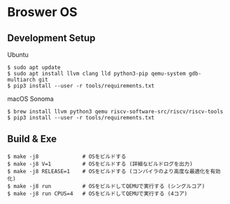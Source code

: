 # Broswer OS

## Development Setup

Ubuntu 

```
$ sudo apt update
$ sudo apt install llvm clang lld python3-pip qemu-system gdb-multiarch git
$ pip3 install --user -r tools/requirements.txt
```

macOS Sonoma

```
$ brew install llvm python3 qemu riscv-software-src/riscv/riscv-tools
$ pip3 install --user -r tools/requirements.txt
```

## Build & Exe
```
$ make -j8              # OSをビルドする
$ make -j8 V=1          # OSをビルドする (詳細なビルドログを出力)
$ make -j8 RELEASE=1    # OSをビルドする (コンパイラのより高度な最適化を有効化)
$ make -j8 run          # OSをビルドしてQEMUで実行する (シングルコア)
$ make -j8 run CPUS=4   # OSをビルドしてQEMUで実行する (4コア)
```

